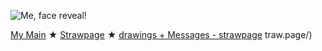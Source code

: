 

![Me, face reveal!](https://github.com/STERNEN-KIND/STERNEN-KIND/blob/c3549f9430b0cb0ca0064bc07cabebd6515b798c/ce4f16fe3d28fffadb0b965ab2a636d3.gif)



[My Main](https://github.com/BleedingCannibal)   ★   [Strawpage](https://donk3yssxxxx.straw.page/)  ★  [drawings + Messages - strawpage](https://drawingspacee.straw.page/)
traw.page/) 
